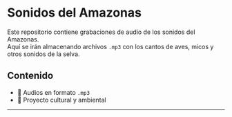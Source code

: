 # Sonidos del Amazonas  

Este repositorio contiene grabaciones de audio de los sonidos del Amazonas.  
Aquí se irán almacenando archivos `.mp3` con los cantos de aves, micos y otros sonidos de la selva.  

## Contenido
- 📂 Audios en formato `.mp3`
- 🌱 Proyecto cultural y ambiental  

---
